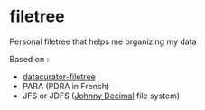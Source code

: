 # filetree

Personal filetree that helps me organizing my data

Based on :

- [datacurator-filetree][datacurator]
- PARA (PDRA in French)
- JFS or JDFS ([Johnny Decimal][JFS] file system)

[datacurator]: https://github.com/roboyoshi/datacurator-filetree
[JFS]: https://johnnydecimal.com/